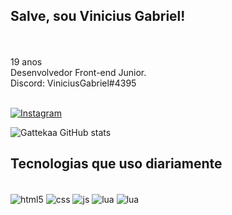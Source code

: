 ## Salve, sou Vinicius Gabriel!
</br>
</br>
19 anos</br>
Desenvolvedor Front-end Junior.</br>
Discord: ViniciusGabriel#4395</br>


</br>

[![Instagram](https://img.shields.io/badge/Instagram-FFFFFF?style=for-the-badge&logo=instagram&logoColor=black)](https://www.instagram.com/vinihbieel/)

![Gattekaa GitHub stats](https://github-readme-stats.vercel.app/api?username=gattekaa&show_icons=true&theme=radical)



## Tecnologias que uso diariamente

<div style="display: inline_block"><br/>
    <img align="center" alt="html5" src="https://img.shields.io/badge/HTML5-E34F26?style=for-the-badge&logo=html5&logoColor=white"/>
    <img align="center" alt="css" src="https://img.shields.io/badge/CSS3-1572B6?style=for-the-badge&logo=css3&logoColor=white"/>
    <img align="center" alt="js" src="https://img.shields.io/badge/JavaScript-323330?style=for-the-badge&logo=javascript&logoColor=F7DF1E"/>
    <img align="center" alt="lua" src="https://img.shields.io/badge/Lua-2C2D72?style=for-the-badge&logo=lua&logoColor=white"/>
    <img align="center" alt="lua" src="https://img.shields.io/badge/React-20232A?style=for-the-badge&logo=react&logoColor=white%22"/>
</div>
</br>
